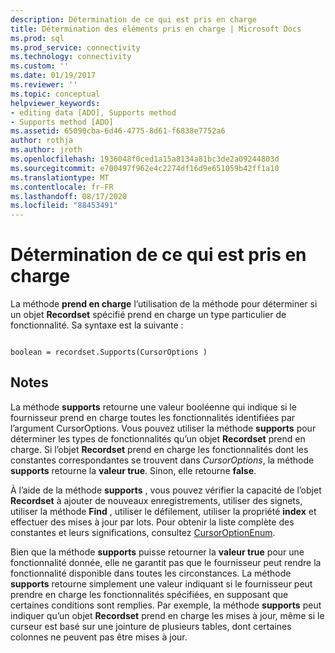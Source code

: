 ```yaml
---
description: Détermination de ce qui est pris en charge
title: Détermination des éléments pris en charge | Microsoft Docs
ms.prod: sql
ms.prod_service: connectivity
ms.technology: connectivity
ms.custom: ''
ms.date: 01/19/2017
ms.reviewer: ''
ms.topic: conceptual
helpviewer_keywords:
- editing data [ADO], Supports method
- Supports method [ADO]
ms.assetid: 65090cba-6d46-4775-8d61-f6838e7752a6
author: rothja
ms.author: jroth
ms.openlocfilehash: 1936048f0ced1a15a8134a81bc3de2a09244803d
ms.sourcegitcommit: e700497f962e4c2274df16d9e651059b42ff1a10
ms.translationtype: MT
ms.contentlocale: fr-FR
ms.lasthandoff: 08/17/2020
ms.locfileid: "88453491"
---
```

# <a name="determining-what-is-supported"></a>Détermination de ce qui est pris en charge
La méthode **prend en charge** l’utilisation de la méthode pour déterminer si un objet **Recordset** spécifié prend en charge un type particulier de fonctionnalité. Sa syntaxe est la suivante :  
  
```  
  
boolean = recordset.Supports(CursorOptions )  
```  
  
## <a name="remarks"></a>Notes  
 La méthode **supports** retourne une valeur booléenne qui indique si le fournisseur prend en charge toutes les fonctionnalités identifiées par l’argument CursorOptions. Vous pouvez utiliser la méthode **supports** pour déterminer les types de fonctionnalités qu’un objet **Recordset** prend en charge. Si l’objet **Recordset** prend en charge les fonctionnalités dont les constantes correspondantes se trouvent dans *CursorOptions*, la méthode **supports** retourne la **valeur true**. Sinon, elle retourne **false**.  
  
 À l’aide de la méthode **supports** , vous pouvez vérifier la capacité de l’objet **Recordset** à ajouter de nouveaux enregistrements, utiliser des signets, utiliser la méthode **Find** , utiliser le défilement, utiliser la propriété **index** et effectuer des mises à jour par lots. Pour obtenir la liste complète des constantes et leurs significations, consultez [CursorOptionEnum](../../../ado/reference/ado-api/cursoroptionenum.md).  
  
 Bien que la méthode **supports** puisse retourner la **valeur true** pour une fonctionnalité donnée, elle ne garantit pas que le fournisseur peut rendre la fonctionnalité disponible dans toutes les circonstances. La méthode **supports** retourne simplement une valeur indiquant si le fournisseur peut prendre en charge les fonctionnalités spécifiées, en supposant que certaines conditions sont remplies. Par exemple, la méthode **supports** peut indiquer qu’un objet **Recordset** prend en charge les mises à jour, même si le curseur est basé sur une jointure de plusieurs tables, dont certaines colonnes ne peuvent pas être mises à jour.
